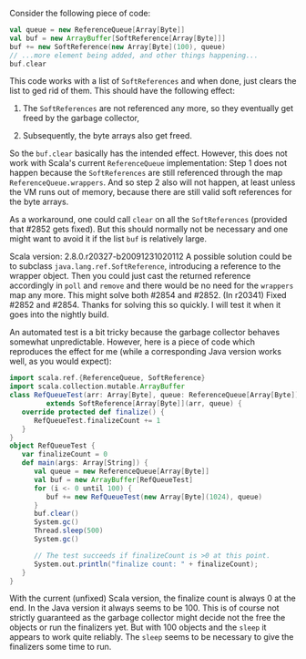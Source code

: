 Consider the following piece of code:
```scala
val queue = new ReferenceQueue[Array[Byte]]
val buf = new ArrayBuffer[SoftReference[Array[Byte]]]
buf += new SoftReference(new Array[Byte](100), queue)
// ...more element being added, and other things happening...
buf.clear
```
This code works with a list of `SoftReferences` and when done, just clears the list to ged rid of them. This should have the following effect:

1. The `SoftReferences` are not referenced any more, so they eventually get freed by the garbage collector,

2. Subsequently, the byte arrays also get freed.

So the `buf.clear` basically has the intended effect. However, this does not work with Scala's current `ReferenceQueue` implementation: Step 1 does not happen because the `SoftReferences` are still referenced through the map `ReferenceQueue.wrappers`. And so step 2 also will not happen, at least unless the VM runs out of memory, because there are still valid soft references for the byte arrays.

As a workaround, one could call `clear` on all the `SoftReferences` (provided that #2852 gets fixed). But this should normally not be necessary and one might want to avoid it if the list `buf` is relatively large.

Scala version: 2.8.0.r20327-b20091231020112
A possible solution could be to subclass `java.lang.ref.SoftReference`, introducing a reference to the wrapper object. Then you could just cast the returned reference accordingly in `poll` and `remove` and there would be no need for the `wrappers` map any more. This might solve both #2854 and #2852.
(In r20341) Fixed #2852 and #2854.
Thanks for solving this so quickly. I will test it when it goes into the nightly build.

An automated test is a bit tricky because the garbage collector behaves somewhat unpredictable. However, here is a piece of code which reproduces the effect for me (while a corresponding Java version works well, as you would expect):
```scala
import scala.ref.{ReferenceQueue, SoftReference}
import scala.collection.mutable.ArrayBuffer
class RefQueueTest(arr: Array[Byte], queue: ReferenceQueue[Array[Byte]])
         extends SoftReference[Array[Byte]](arr, queue) {
   override protected def finalize() {
      RefQueueTest.finalizeCount += 1
   }
}
object RefQueueTest {
   var finalizeCount = 0
   def main(args: Array[String]) {
      val queue = new ReferenceQueue[Array[Byte]]
      val buf = new ArrayBuffer[RefQueueTest]
      for (i <- 0 until 100) {
         buf += new RefQueueTest(new Array[Byte](1024), queue)
      }
      buf.clear()
      System.gc()
      Thread.sleep(500)
      System.gc()

      // The test succeeds if finalizeCount is >0 at this point.
      System.out.println("finalize count: " + finalizeCount);
   }
}
```
With the current (unfixed) Scala version, the finalize count is always 0 at the end. In the Java version it always seems to be 100. This is of course not strictly guaranteed as the garbage collector might decide not the free the objects or run the finalizers yet. But with 100 objects and the `sleep` it appears to work quite reliably. The `sleep` seems to be necessary to give the finalizers some time to run.
